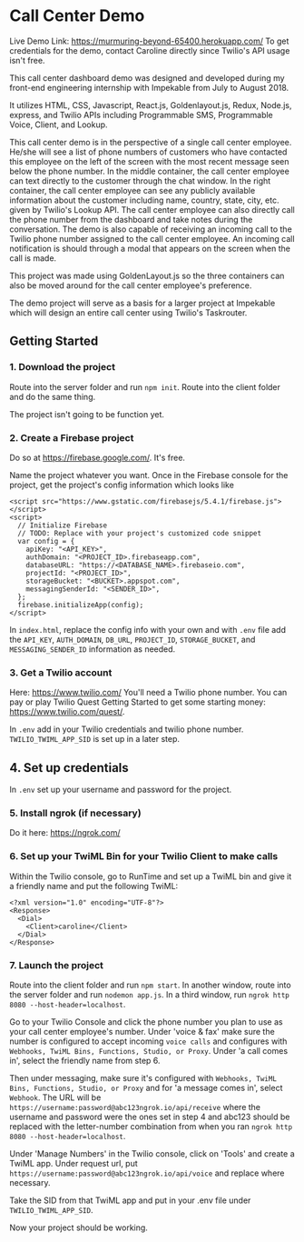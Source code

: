 # Call Center Demo

Live Demo Link: https://murmuring-beyond-65400.herokuapp.com/
To get credentials for the demo, contact Caroline directly since Twilio's API usage isn't free. 

This call center dashboard demo was designed and developed during my front-end engineering internship with Impekable from July to August 2018.

It utilizes HTML, CSS, Javascript, React.js, Goldenlayout.js, Redux, Node.js, express, and Twilio APIs including Programmable SMS, Programmable Voice, Client, and Lookup.

This call center demo is in the perspective of a single call center employee. He/she will see a list of phone numbers of customers who have contacted this employee on the left of the screen with the most recent message seen below the phone number. In the middle container, the call center employee can text directly to the customer through the chat window. In the right container, the call center employee can see any publicly available information about the customer including name, country, state, city, etc. given by Twilio's Lookup API. The call center employee can also directly call the phone number from the dashboard and take notes during the conversation. The demo is also capable of receiving an incoming call to the Twilio phone number assigned to the call center employee. An incoming call notification is should through a modal that appears on the screen when the call is made.

This project was made using GoldenLayout.js so the three containers can also be moved around for the call center employee's preference. 

The demo project will serve as a basis for a larger project at Impekable which will design an entire call center using Twilio's Taskrouter.

## Getting Started

### 1. Download the project 
Route into the server folder and run `npm init`. Route into the client folder and do the same thing. 

The project isn't going to be function yet.

### 2. Create a Firebase project 
Do so at https://firebase.google.com/. It's free.

Name the project whatever you want. Once in the Firebase console for the project, get the project's config information which looks like

```
<script src="https://www.gstatic.com/firebasejs/5.4.1/firebase.js"></script>
<script>
  // Initialize Firebase
  // TODO: Replace with your project's customized code snippet
  var config = {
    apiKey: "<API_KEY>",
    authDomain: "<PROJECT_ID>.firebaseapp.com",
    databaseURL: "https://<DATABASE_NAME>.firebaseio.com",
    projectId: "<PROJECT_ID>",
    storageBucket: "<BUCKET>.appspot.com",
    messagingSenderId: "<SENDER_ID>",
  };
  firebase.initializeApp(config);
</script>

```
In `index.html`, replace the config info with your own and with `.env` file add the `API_KEY`, `AUTH_DOMAIN`, `DB_URL`, `PROJECT_ID`, `STORAGE_BUCKET`, and `MESSAGING_SENDER_ID` information as needed. 

### 3. Get a Twilio account 
Here: https://www.twilio.com/
You'll need a Twilio phone number. You can pay or play Twilio Quest Getting Started to get some starting money: https://www.twilio.com/quest/. 

In `.env` add in your Twilio credentials and twilio phone number. `TWILIO_TWIML_APP_SID` is set up in a later step.


## 4. Set up credentials
In `.env` set up your username and password for the project. 

### 5. Install ngrok (if necessary)
Do it here: https://ngrok.com/

### 6. Set up your TwiML Bin for your Twilio Client to make calls
Within the Twilio console, go to RunTime and set up a TwiML bin and give it a friendly name and put the following TwiML: 
```
<?xml version="1.0" encoding="UTF-8"?>
<Response>
  <Dial>
    <Client>caroline</Client>
  </Dial>
</Response>

```
### 7. Launch the project
Route into the client folder and run `npm start`. 
In another window, route into the server folder and run `nodemon app.js`.
In a third window, run `ngrok http 8080 --host-header=localhost`.

Go to your Twilio Console and click the phone number you plan to use as your call center employee's number.
Under 'voice & fax' make sure the number is configured to accept incoming `voice calls` and configures with `Webhooks, TwiML Bins, Functions, Studio, or Proxy`. Under 'a call comes in', select the friendly name from step 6.

Then under messaging, make sure it's configured with `Webhooks, TwiML Bins, Functions, Studio, or Proxy` and for 'a message comes in', select `Webhook`. The URL will be `https://username:password@abc123ngrok.io/api/receive` where the username and password were the ones set in step 4 and abc123 should be replaced with the letter-number combination from when you ran `ngrok http 8080 --host-header=localhost`. 

Under 'Manage Numbers' in the Twilio console, click on 'Tools' and create a TwiML app. Under request url, put `https://username:password@abc123ngrok.io/api/voice` and replace where necessary.

Take the SID from that TwiML app and put in your .env file under `TWILIO_TWIML_APP_SID`. 

Now your project should be working. 